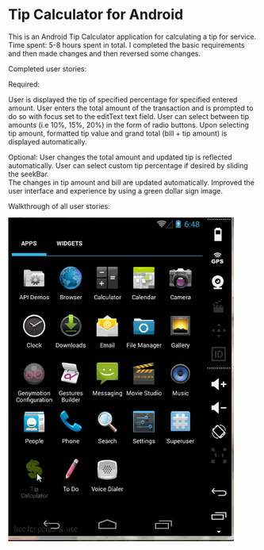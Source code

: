 Tip Calculator for Android 
=============

This is an Android Tip Calculator application for calculating a tip for service. 
Time spent: 5-8 hours spent in total.  I completed the basic requirements and then made changes and then reversed some changes. 

Completed user stories:

Required: 

User is displayed the tip of specified percentage for specified entered amount.
User enters the total amount of the transaction and is prompted to do so with focus set to the editText text field.
User can select between tip amounts (i.e 10%, 15%, 20%) in the form of radio buttons.
Upon selecting tip amount, formatted tip value and grand total (bill + tip amount) is displayed automatically.  

Optional:
User changes the total amount and updated tip is reflected automatically.
User can select custom tip percentage if desired by sliding the seekBar.  
The changes in tip amount and bill are updated automatically.
Improved the user interface and experience by using a green dollar sign image.

Walkthrough of all user stories:


<img alt src="/gifTipCalculator.gif" />
